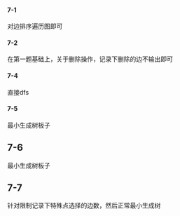 #### 7-1

对边排序遍历图即可

#### 7-2

在第一题基础上，关于删除操作，记录下删除的边不输出即可

#### 7-4

直接dfs

#### 7-5

最小生成树板子

## 7-6

最小生成树板子

## 7-7

针对限制记录下特殊点选择的边数，然后正常最小生成树
